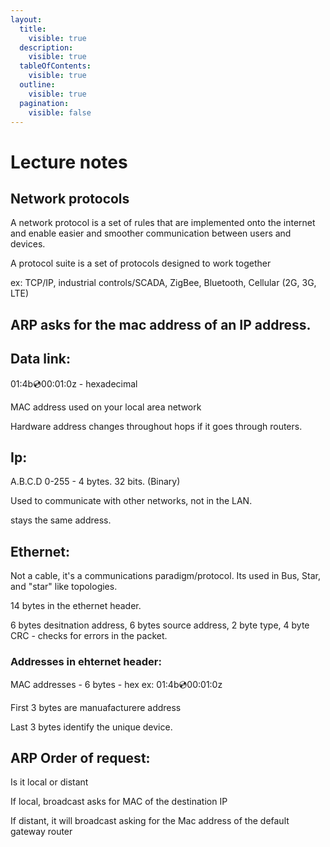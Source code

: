 ```yaml
---
layout:
  title:
    visible: true
  description:
    visible: true
  tableOfContents:
    visible: true
  outline:
    visible: true
  pagination:
    visible: false
---
```


# Lecture notes

## Network protocols&#x20;

A network protocol is a set of rules that are implemented onto the internet and enable easier and smoother communication between users and devices.&#x20;



A protocol suite is a set of protocols designed to work together&#x20;

ex: TCP/IP, industrial controls/SCADA, ZigBee, Bluetooth, Cellular (2G, 3G, LTE)&#x20;





## ARP asks for the mac address of an IP address.&#x20;

## Data link:&#x20;

&#x20;01:4b:cd:00:01:0z - hexadecimal &#x20;

&#x20;MAC address used on your local area network &#x20;

Hardware address changes throughout hops if it goes through routers.&#x20;

## Ip:&#x20;

A.B.C.D  0-255 - 4 bytes. 32 bits. (Binary)

Used to communicate with other networks, not in the LAN.

stays the same address. &#x20;



## Ethernet:&#x20;

Not a cable, it's a communications paradigm/protocol. Its used in Bus, Star, and "star" like topologies.

14 bytes in the ethernet header.&#x20;

6 bytes desitnation address, 6 bytes source address, 2 byte type, 4 byte CRC - checks for errors in the packet.

### Addresses in ehternet header:&#x20;

MAC addresses - 6 bytes - hex ex:  01:4b:cd:00:01:0z&#x20;

First 3 bytes are manuafacturere address

Last 3 bytes identify the unique device. &#x20;



## ARP Order of request:

Is it local or distant

If local, broadcast asks for MAC of the destination IP&#x20;

If distant, it will broadcast asking for the Mac address of the default gateway router &#x20;



&#x20;









&#x20;







&#x20;







